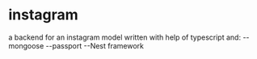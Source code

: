 # instagram
a backend for an instagram model 
written with help of typescript and:
  --mongoose 
  --passport 
  --Nest framework
